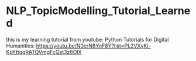 # NLP_TopicModelling_Tutorial_Learned
this is my learning tutorial from youtube: Python Tutorials for Digital Humanities: https://youtu.be/N0crN8YnF8Y?list=PL2VXyKi-KpYttggRATQVmgFcQst3z6OlX 
